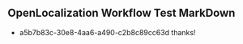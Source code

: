 ## OpenLocalization Workflow Test MarkDown
* a5b7b83c-30e8-4aa6-a490-c2b8c89cc63d thanks!

<!--HONumber=Jul16_HO4-->


